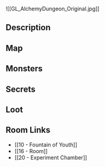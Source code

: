 ![[GL_AlchemyDungeon_Original.jpg]]
## Description

## Map

## Monsters

## Secrets

## Loot

## Room Links

*  [[10 - Fountain of Youth]]
*  [[16 - Room]]
*  [[20 - Experiment Chamber]]